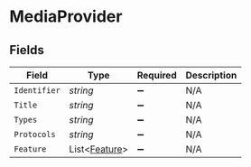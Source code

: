 # MediaProvider


## Fields

| Field                                             | Type                                              | Required                                          | Description                                       |
| ------------------------------------------------- | ------------------------------------------------- | ------------------------------------------------- | ------------------------------------------------- |
| `Identifier`                                      | *string*                                          | :heavy_minus_sign:                                | N/A                                               |
| `Title`                                           | *string*                                          | :heavy_minus_sign:                                | N/A                                               |
| `Types`                                           | *string*                                          | :heavy_minus_sign:                                | N/A                                               |
| `Protocols`                                       | *string*                                          | :heavy_minus_sign:                                | N/A                                               |
| `Feature`                                         | List<[Feature](../../Models/Requests/Feature.md)> | :heavy_minus_sign:                                | N/A                                               |